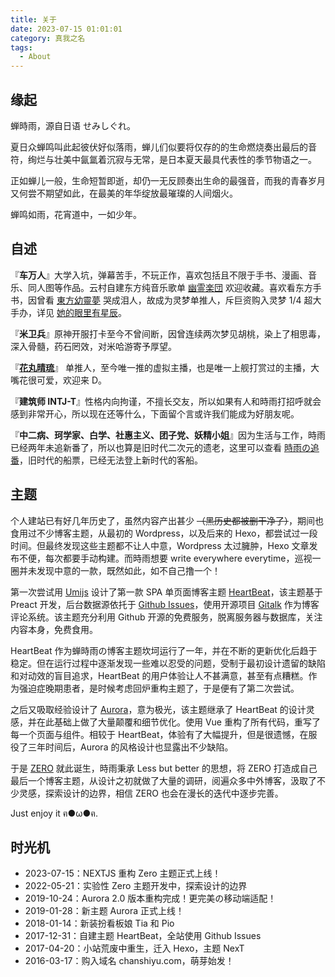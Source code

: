 ```yaml
---
title: 关于
date: 2023-07-15 01:01:01
category: 真我之名
tags:
  - About
---
```


## 缘起

蝉時雨，源自日语 せみしぐれ。

夏日众蝉鸣叫此起彼伏好似落雨，蝉儿们似要将仅存的的生命燃烧奏出最后的音符，绚烂与壮美中氤氲着沉寂与无常，是日本夏天最具代表性的季节物语之一。

正如蝉儿一般，生命短暂即逝，却仍一无反顾奏出生命的最强音，而我的青春岁月又何尝不期望如此，在最美的年华绽放最璀璨的人间烟火。

蝉鸣如雨，花宵道中，一如少年。

## 自述

『**车万人**』大学入坑，弹幕苦手，不玩正作，喜欢包括且不限于手书、漫画、音乐、同人图等作品。云村自建东方纯音乐歌单 [幽霊楽団](https://music.163.com/#/playlist?id=123939795) 欢迎收藏。喜欢看东方手书，因曾看 [東方幼靈夢](https://www.bilibili.com/video/BV1Wx411w7Q6/) 哭成泪人，故成为灵梦单推人，斥巨资购入灵梦 1/4 超大手办，详见 [她的眼里有星辰](https://chanshiyu.com/posts/她的眼里有星辰)。

『**米卫兵**』原神开服打卡至今不曾间断，因曾连续两次梦见胡桃，染上了相思毒，深入骨髓，药石罔效，对米哈游寄予厚望。

『**[花丸晴琉](https://space.bilibili.com/441381282)**』 单推人，至今唯一推的虚拟主播，也是唯一上舰打赏过的主播，大嘴花很可爱，欢迎来 D。

『**建筑师 INTJ-T**』性格内向拘谨，不擅长交友，所以如果有人和時雨打招呼就会感到非常开心，所以现在还等什么，下面留个言或许我们能成为好朋友呢。

『**中二病、珂学家、白学、社惠主义、团子党、妖精小姐**』因为生活与工作，時雨已经两年未追新番了，所以也算是旧时代二次元的遗老，这里可以查看 [時雨の追番](http://bangumi.tv/anime/list/400108)，旧时代的船票，已经无法登上新时代的客船。

## 主题

个人建站已有好几年历史了，虽然内容产出甚少 ~~（黑历史都被删干净了）~~，期间也食用过不少博客主题，从最初的 Wordpress，以及后来的 Hexo，都尝试过一段时间。但最终发现这些主题都不让人中意，Wordpress 太过臃肿，Hexo 文章发布不便，每次都要手动构建。而時雨想要 write everywhere everytime，巡视一圈并未发现中意的一款，既然如此，如不自己撸一个！

第一次尝试用 [Umijs](https://umijs.org/zh/) 设计了第一款 SPA 单页面博客主题 [HeartBeat](https://github.com/chanshiyucx/heart-beat)，该主题基于 Preact 开发，后台数据源依托于 [Github Issues](https://developer.github.com/v3/issues/)，使用开源项目 [Gitalk](https://github.com/gitalk/gitalk) 作为博客评论系统。该主题充分利用 Github 开源的免费服务，脱离服务器与数据库，关注内容本身，免费食用。

HeartBeat 作为蝉時雨の博客主题坎坷运行了一年，并在不断的更新优化后趋于稳定。但在运行过程中逐渐发现一些难以忍受的问题，受制于最初设计遗留的缺陷和对动效的盲目追求，HeartBeat 的用户体验让人不甚满意，甚至有点糟糕。作为强迫症晚期患者，是时候考虑回炉重构主题了，于是便有了第二次尝试。

之后又吸取经验设计了 [Aurora](https://github.com/chanshiyucx/aurora)，意为极光，该主题继承了 HeartBeat 的设计灵感，并在此基础上做了大量颠覆和细节优化。使用 Vue 重构了所有代码，重写了每一个页面与组件。相较于 HeartBeat，体验有了大幅提升，但是很遗憾，在服役了三年时间后，Aurora 的风格设计也显露出不少缺陷。

于是 [ZERO](https://github.com/chanshiyucx/zero) 就此诞生，時雨秉承 Less but better 的思想，将 ZERO 打造成自己最后一个博客主题，从设计之初就做了大量的调研，阅遍众多中外博客，汲取了不少灵感，探索设计的边界，相信 ZERO 也会在漫长的迭代中逐步完善。

Just enjoy it ฅ●ω●ฅ.

## 时光机

- 2023-07-15：NEXTJS 重构 Zero 主题正式上线！
- 2022-05-21：实验性 Zero 主题开发中，探索设计的边界
- 2019-10-24：Aurora 2.0 版本重构完成！更完美の移动端适配！
- 2019-01-28：新主题 Aurora 正式上线！
- 2018-01-14：新装扮看板娘 Tia 和 Pio
- 2017-12-31：自建主题 HeartBeat，全站使用 Github Issues
- 2017-04-20：小站荒废中重生，迁入 Hexo，主题 NexT
- 2016-03-17：购入域名 chanshiyu.com，萌芽始发！
